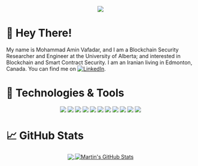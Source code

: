 <p align="center">
  <img src="https://github.com/mavafadar/mavafadar/blob/main/header.gif" />
</p>

# :wave: Hey There!

My name is Mohammad Amin Vafadar, and I am a Blockchain Security Researcher and Engineer at the University of Alberta; and interested in Blockchain and Smart Contract Security. I am an Iranian living in Edmonton, Canada. You can find me on [![LinkedIn][1.1]][1].

[1.1]: https://github.com/mavafadar/mavafadar/blob/main/linkedin.png?raw=true
[1]: https://www.linkedin.com/in/ma-vafadar/

# 🔧 Technologies & Tools
<p align="center">
  <img src="https://img.shields.io/badge/OS-Windows-informational?style=flat&logo=windows&logoColor=white&color=2bbc8a"/>
  <img src="https://img.shields.io/badge/OS-Linux-informational?style=flat&logo=linux&logoColor=white&color=2bbc8a"/>
  <img src="https://img.shields.io/badge/OS-Mac-informational?style=flat&logo=mac&logoColor=white&color=2bbc8a"/>
  <img src="https://img.shields.io/badge/Editor-VSCode-informational?style=flat&logo=vs&logoColor=white&color=2bbc8a"/>
  <img src="https://img.shields.io/badge/Code-Solidity-informational?style=flat&logo=solidity&logoColor=white&color=2bbc8a"/>
  <img src="https://img.shields.io/badge/Code-Python-informational?style=flat&logo=python&logoColor=white&color=2bbc8a"/>
  <img src="https://img.shields.io/badge/Code-JavaScript-informational?style=flat&logo=javascript&logoColor=white&color=2bbc8a"/>
  <img src="https://img.shields.io/badge/Code-Rust-informational?style=flat&logo=rust&logoColor=white&color=2bbc8a"/>
  <img src="https://img.shields.io/badge/Framwork-HardHat-informational?style=flat&logo=hardhat&logoColor=white&color=2bbc8a"/>
  <img src="https://img.shields.io/badge/Framwork-Ethers.js-informational?style=flat&logo=hardhat&logoColor=ethers.js&color=2bbc8a"/>
  <img src="https://img.shields.io/badge/Framework-Brownie-informational?style=flat&logo=brownie&logoColor=white&color=2bbc8a"/>
</p>

# &#x1f4c8; GitHub Stats
<div align="center">
  <a href="https://github.com/mavafadar/mavafadar">
    <img align="center" src="https://github-readme-stats.vercel.app/api/top-langs/?username=mavafadar&title_color=ffffff&text_color=c9cacc&icon_color=2bbc8a&bg_color=1d1f21&langs_count=3" />
  </a>
  <a href="https://github.com/mavafadar/mavafadar">
    <img align="center" src="https://github-readme-stats.vercel.app/api?username=mavafadar&show_icons=true&line_height=27&count_private=true&title_color=ffffff&text_color=c9cacc&icon_color=2bbc8a&bg_color=1d1f21" alt="Martin's GitHub Stats" />
  </a>
</div>
